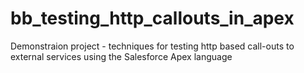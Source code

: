 # bb_testing_http_callouts_in_apex
Demonstraion project - techniques for testing http based call-outs to external services using the Salesforce Apex language
